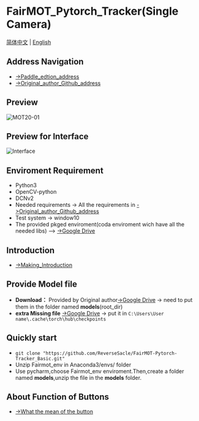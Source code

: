 **FairMOT_Pytorch_Tracker(Single Camera)**
===
[简体中文](https://github.com/ReverseSacle/FairMOT-Pytorch-Tracker_Basic/blob/main/README.md) | [English](https://github.com/ReverseSacle/FairMOT-Pytorch-Tracker_Basic/blob/main/README_en.md)

Address Navigation
---
+ [->Paddle_edtion_address](https://github.com/ReverseSacle/FairMOT-Pytorch-Tracker_Basic/blob/main/README_en.md)
+ [->Original_author_Github_address](https://github.com/ifzhang/FairMOT)

Preview
---
![MOT20-01](https://github.com/ReverseSacle/FairMOT_Paddle/blob/main/docs/MOT20-01.gif)

Preview for Interface
---
![Interface](https://user-images.githubusercontent.com/73418195/126273708-42a9aec3-a07f-4102-aaf2-3a6f5cadf2b5.png)



Enviroment Requirement
---
+ Python3
+ OpenCV-python
+ DCNv2
+ Needed requirements -> All the requirements  in [->Original_author_Github_address](https://github.com/ifzhang/FairMOT)
+ Test system -> window10
+ The provided pkged enviroment(coda enviroment wich have all the needed libs) --> [->Google Drive](https://drive.google.com/file/d/1xNADf_ARQnDhKNx1rEOHgXszG2lrSEet/view?usp=sharing)

Introduction
---
+ [->Making_Introduction](https://github.com/ReverseSacle/FairMOT_paddle/blob/main/docs/Making_Introduction_en.md)

Provide Model file
---
+ **Download：** Provided by Original author[->Google Drive](https://drive.google.com/file/d/1iqRQjsG9BawIl8SlFomMg5iwkb6nqSpi/view) -> need to put them in  the folder named __models__(root_dir)
+ **extra Missing file** [->Google Drive](https://drive.google.com/file/d/1sZ0PHOtHkfAHpJ1Na4Ff0SD7NJktFKHq/view?usp=sharing) -> put it in ```C:\Users\User name\.cache\torch\hub\checkpoints```


Quickly start
---
+ ```git clone "https://github.com/ReverseSacle/FairMOT-Pytorch-Tracker_Basic.git"```
+ Unzip Fairmot_env in Anaconda3/envs/ folder
+ Use pycharm,choose Fairmot_env enviroment.Then,create a folder named **models**,unzip the file in the __models__ folder.

About Function of Buttons
---
+ [->What the mean of the button](https://github.com/ReverseSacle/FairMOT-Paddle-Tracker_Basic/blob/main/docs/The_button_function_en.md)
